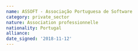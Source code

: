 ```yaml
---
name: ASSOFT - Associação Portuguesa de Software 
category: private_sector
nature: Association professionnelle 
nationality: Portugal
alliance: 
date_signed: '2018-11-12'
---
```

    